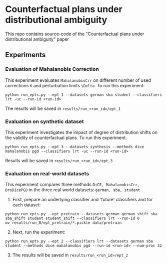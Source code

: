 # Counterfactual plans under distributional ambiguity

This repo contains source-code of the "Counterfactual plans under distributional ambiguity" paper

## Experiments

### Evaluation of Mahalanobis Correction
This experiment evaluates `MahalanobisCrr` on different number of used corrections `K` and perturbation limits `\Delta`.
To run this experiment:

```
python run_epts.py --ept 1 --datasets german sba student --classifiers lrt -uc --run-id <run-id>
```

The results will be saved in `results/run_<run_id>/ept_1`

### Evaluation on synthetic dataset
This experiment investigates the impact of degree of distribution shifts on the validity of counterfactual plans.
To run this experiment:

```
python run_epts.py --ept 3 --datasets synthesis --methods dice mahalanobis pgd --classifiers lrt -uc --run-id <run-id>
```

Results will be saved in `results/run_<run_id>/ept_3`

### Evaluation on real-world datasets
This experiment compares three methods `DiCE, MahalanobisCrr, DroDicePGD` in the three real world datasets: `german, sba, student`

1. First, prepare an underlying classifier and 'future' classifiers and for each dataset:

```
python run_epts.py --ept pretrain --datasets german german_shift sba sba_shift student student_shift --classifiers lrt --run-id 0
mv results/run_0/ept_pretrain/*.pickle data/pretrain 
```

2. Next, run the experiment:
```
python run_epts.py --ept 2 --classifiers lrt --datasets german sba student --methods dice mahalanobis pgd --run-id <run-id> --num-proc 32
```

3. The results will be saved in `results/run_<run_id>/ept_2`

